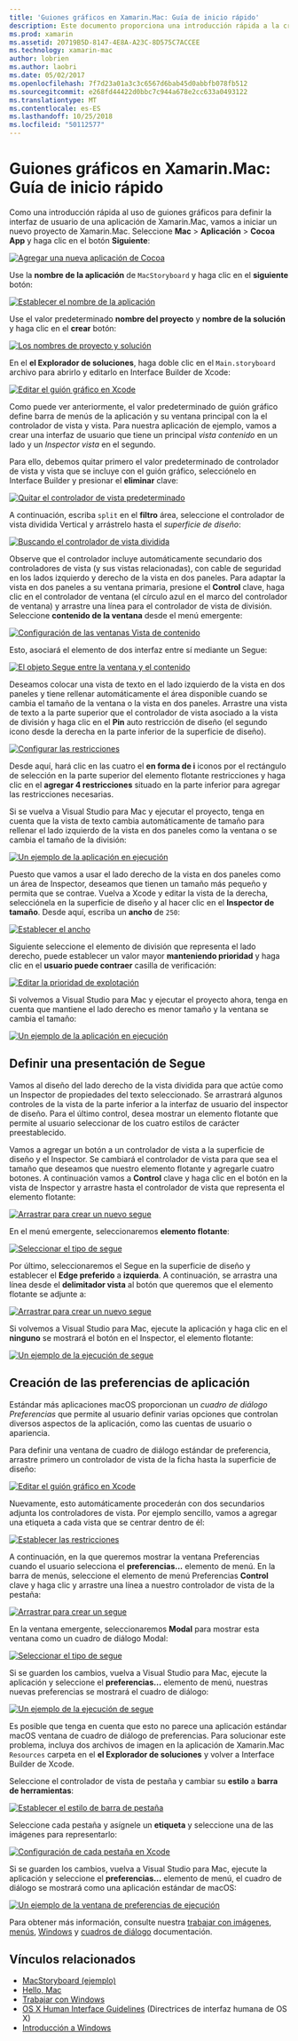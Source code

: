 ```yaml
---
title: 'Guiones gráficos en Xamarin.Mac: Guía de inicio rápido'
description: Este documento proporciona una introducción rápida a la creación de interfaces de usuario con guiones gráficos en Xamarin.Mac de macOS. Describe cómo crear un segue y crear una ventana de preferencias.
ms.prod: xamarin
ms.assetid: 20719B5D-8147-4E8A-A23C-8D575C7ACCEE
ms.technology: xamarin-mac
author: lobrien
ms.author: laobri
ms.date: 05/02/2017
ms.openlocfilehash: 7f7d23a01a3c3c6567d6bab45d0abbfb078fb512
ms.sourcegitcommit: e268fd44422d0bbc7c944a678e2cc633a0493122
ms.translationtype: MT
ms.contentlocale: es-ES
ms.lasthandoff: 10/25/2018
ms.locfileid: "50112577"
---
```

# <a name="storyboards-in-xamarinmac-quick-start"></a>Guiones gráficos en Xamarin.Mac: Guía de inicio rápido

Como una introducción rápida al uso de guiones gráficos para definir la interfaz de usuario de una aplicación de Xamarin.Mac, vamos a iniciar un nuevo proyecto de Xamarin.Mac. Seleccione **Mac** > **Aplicación** > **Cocoa App** y haga clic en el botón **Siguiente**:

[![](quickstart-images/qs01.png "Agregar una nueva aplicación de Cocoa")](quickstart-images/qs01.png#lightbox)

Use la **nombre de la aplicación** de `MacStoryboard` y haga clic en el **siguiente** botón:

[![](quickstart-images/qs02.png "Establecer el nombre de la aplicación")](quickstart-images/qs02.png#lightbox)

Use el valor predeterminado **nombre del proyecto** y **nombre de la solución** y haga clic en el **crear** botón:

[![](quickstart-images/qs03.png "Los nombres de proyecto y solución")](quickstart-images/qs03.png#lightbox)

En el **el Explorador de soluciones**, haga doble clic en el `Main.storyboard` archivo para abrirlo y editarlo en Interface Builder de Xcode:

[![](quickstart-images/qs04.png "Editar el guión gráfico en Xcode")](quickstart-images/qs04.png#lightbox)

Como puede ver anteriormente, el valor predeterminado de guión gráfico define barra de menús de la aplicación y su ventana principal con la el controlador de vista y vista. Para nuestra aplicación de ejemplo, vamos a crear una interfaz de usuario que tiene un principal _vista contenido_ en un lado y un _Inspector vista_ en el segundo.

Para ello, debemos quitar primero el valor predeterminado de controlador de vista y vista que se incluye con el guión gráfico, selecciónelo en Interface Builder y presionar el **eliminar** clave:

[![](quickstart-images/qs05.png "Quitar el controlador de vista predeterminado")](quickstart-images/qs05.png#lightbox)

A continuación, escriba `split` en el **filtro** área, seleccione el controlador de vista dividida Vertical y arrástrelo hasta el _superficie de diseño_:

[![](quickstart-images/qs06.png "Buscando el controlador de vista dividida")](quickstart-images/qs06.png#lightbox)

Observe que el controlador incluye automáticamente secundario dos controladores de vista (y sus vistas relacionadas), con cable de seguridad en los lados izquierdo y derecho de la vista en dos paneles. Para adaptar la vista en dos paneles a su ventana primaria, presione el **Control** clave, haga clic en el controlador de ventana (el círculo azul en el marco del controlador de ventana) y arrastre una línea para el controlador de vista de división. Seleccione **contenido de la ventana** desde el menú emergente:

[![](quickstart-images/qs07.png "Configuración de las ventanas Vista de contenido")](quickstart-images/qs07.png#lightbox)

Esto, asociará el elemento de dos interfaz entre sí mediante un Segue:

[![](quickstart-images/qs08.png "El objeto Segue entre la ventana y el contenido")](quickstart-images/qs08.png#lightbox)

Deseamos colocar una vista de texto en el lado izquierdo de la vista en dos paneles y tiene rellenar automáticamente el área disponible cuando se cambia el tamaño de la ventana o la vista en dos paneles. Arrastre una vista de texto a la parte superior que el controlador de vista asociado a la vista de división y haga clic en el **Pin** auto restricción de diseño (el segundo icono desde la derecha en la parte inferior de la superficie de diseño).

[![](quickstart-images/qs09.png "Configurar las restricciones")](quickstart-images/qs09.png#lightbox)

Desde aquí, hará clic en las cuatro el **en forma de i** iconos por el rectángulo de selección en la parte superior del elemento flotante restricciones y haga clic en el **agregar 4 restricciones** situado en la parte inferior para agregar las restricciones necesarias.

Si se vuelva a Visual Studio para Mac y ejecutar el proyecto, tenga en cuenta que la vista de texto cambia automáticamente de tamaño para rellenar el lado izquierdo de la vista en dos paneles como la ventana o se cambia el tamaño de la división:

[![](quickstart-images/qs10.png "Un ejemplo de la aplicación en ejecución")](quickstart-images/qs10.png#lightbox)

Puesto que vamos a usar el lado derecho de la vista en dos paneles como un área de Inspector, deseamos que tienen un tamaño más pequeño y permita que se contrae. Vuelva a Xcode y editar la vista de la derecha, selecciónela en la superficie de diseño y al hacer clic en el **Inspector de tamaño**. Desde aquí, escriba un **ancho** de `250`:

[![](quickstart-images/qs11.png "Establecer el ancho")](quickstart-images/qs11.png#lightbox)

Siguiente seleccione el elemento de división que representa el lado derecho, puede establecer un valor mayor **manteniendo prioridad** y haga clic en el **usuario puede contraer** casilla de verificación:

[![](quickstart-images/qs12.png "Editar la prioridad de explotación")](quickstart-images/qs12.png#lightbox)

Si volvemos a Visual Studio para Mac y ejecutar el proyecto ahora, tenga en cuenta que mantiene el lado derecho es menor tamaño y la ventana se cambia el tamaño:

[![](quickstart-images/qs13.png "Un ejemplo de la aplicación en ejecución")](quickstart-images/qs13.png#lightbox)

<a name="Defining-a-Presentation-Segue" />

## <a name="defining-a-presentation-segue"></a>Definir una presentación de Segue

Vamos al diseño del lado derecho de la vista dividida para que actúe como un Inspector de propiedades del texto seleccionado. Se arrastrará algunos controles de la vista de la parte inferior a la interfaz de usuario del inspector de diseño. Para el último control, desea mostrar un elemento flotante que permite al usuario seleccionar de los cuatro estilos de carácter preestablecido.

Vamos a agregar un botón a un controlador de vista a la superficie de diseño y el Inspector. Se cambiará el controlador de vista para que sea el tamaño que deseamos que nuestro elemento flotante y agregarle cuatro botones. A continuación vamos a **Control** clave y haga clic en el botón en la vista de Inspector y arrastre hasta el controlador de vista que representa el elemento flotante:

[![](quickstart-images/qs14.png "Arrastrar para crear un nuevo segue")](quickstart-images/qs14.png#lightbox)

En el menú emergente, seleccionaremos **elemento flotante**: 

[![](quickstart-images/qs15.png "Seleccionar el tipo de segue")](quickstart-images/qs15.png#lightbox)

Por último, seleccionaremos el Segue en la superficie de diseño y establecer el **Edge preferido** a **izquierda**. A continuación, se arrastra una línea desde el **delimitador vista** al botón que queremos que el elemento flotante se adjunte a:

[![](quickstart-images/qs16.png "Arrastrar para crear un nuevo segue")](quickstart-images/qs16.png#lightbox)

Si volvemos a Visual Studio para Mac, ejecute la aplicación y haga clic en el **ninguno** se mostrará el botón en el Inspector, el elemento flotante:

[![](quickstart-images/qs17.png "Un ejemplo de la ejecución de segue")](quickstart-images/qs17.png#lightbox)

<a name="Creating-App-Preferences" />

## <a name="creating-app-preferences"></a>Creación de las preferencias de aplicación

Estándar más aplicaciones macOS proporcionan un _cuadro de diálogo Preferencias_ que permite al usuario definir varias opciones que controlan diversos aspectos de la aplicación, como las cuentas de usuario o apariencia.

Para definir una ventana de cuadro de diálogo estándar de preferencia, arrastre primero un controlador de vista de la ficha hasta la superficie de diseño:

[![](quickstart-images/qs18.png "Editar el guión gráfico en Xcode")](quickstart-images/qs18.png#lightbox)

Nuevamente, esto automáticamente procederán con dos secundarios adjunta los controladores de vista. Por ejemplo sencillo, vamos a agregar una etiqueta a cada vista que se centrar dentro de él:

[![](quickstart-images/qs19.png "Establecer las restricciones")](quickstart-images/qs19.png#lightbox)

A continuación, en la que queremos mostrar la ventana Preferencias cuando el usuario selecciona el **preferencias...**  elemento de menú. En la barra de menús, seleccione el elemento de menú Preferencias **Control** clave y haga clic y arrastre una línea a nuestro controlador de vista de la pestaña:

[![](quickstart-images/qs20.png "Arrastrar para crear un segue")](quickstart-images/qs20.png#lightbox)

En la ventana emergente, seleccionaremos **Modal** para mostrar esta ventana como un cuadro de diálogo Modal:

[![](quickstart-images/qs21.png "Seleccionar el tipo de segue")](quickstart-images/qs21.png#lightbox)

Si se guarden los cambios, vuelva a Visual Studio para Mac, ejecute la aplicación y seleccione el **preferencias...**  elemento de menú, nuestras nuevas preferencias se mostrará el cuadro de diálogo:

[![](quickstart-images/qs22.png "Un ejemplo de la ejecución de segue")](quickstart-images/qs22.png#lightbox)

Es posible que tenga en cuenta que esto no parece una aplicación estándar macOS ventana de cuadro de diálogo de preferencias. Para solucionar este problema, incluya dos archivos de imagen en la aplicación de Xamarin.Mac `Resources` carpeta en el **el Explorador de soluciones** y volver a Interface Builder de Xcode.

Seleccione el controlador de vista de pestaña y cambiar su **estilo** a **barra de herramientas**: 

[![](quickstart-images/qs23.png "Establecer el estilo de barra de pestaña")](quickstart-images/qs23.png#lightbox)

Seleccione cada pestaña y asígnele un **etiqueta** y seleccione una de las imágenes para representarlo:

[![](quickstart-images/qs24.png "Configuración de cada pestaña en Xcode")](quickstart-images/qs24.png#lightbox)

Si se guarden los cambios, vuelva a Visual Studio para Mac, ejecute la aplicación y seleccione el **preferencias...**  elemento de menú, el cuadro de diálogo se mostrará como una aplicación estándar de macOS:

[![](quickstart-images/qs25.png "Un ejemplo de la ventana de preferencias de ejecución")](quickstart-images/qs25.png#lightbox)

Para obtener más información, consulte nuestra [trabajar con imágenes](~/mac/app-fundamentals/image.md), [menús](~/mac/user-interface/menu.md), [Windows](~/mac/user-interface/window.md) y [cuadros de diálogo](~/mac/user-interface/dialog.md) documentación.

## <a name="related-links"></a>Vínculos relacionados

- [MacStoryboard (ejemplo)](https://developer.xamarin.com/samples/mac/MacStoryboard/)
- [Hello, Mac](~/mac/get-started/hello-mac.md)
- [Trabajar con Windows](~/mac/user-interface/window.md)
- [OS X Human Interface Guidelines](https://developer.apple.com/library/mac/documentation/UserExperience/Conceptual/OSXHIGuidelines/) (Directrices de interfaz humana de OS X)
- [Introducción a Windows](https://developer.apple.com/library/mac/documentation/Cocoa/Conceptual/WinPanel/Introduction.html#//apple_ref/doc/uid/10000031-SW1)

